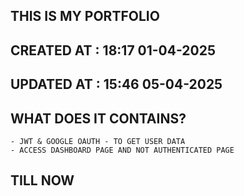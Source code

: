 ## THIS IS MY PORTFOLIO 
## CREATED AT : 18:17   01-04-2025
## UPDATED AT : 15:46   05-04-2025

## WHAT DOES IT CONTAINS?
    - JWT & GOOGLE OAUTH - TO GET USER DATA
    - ACCESS DASHBOARD PAGE AND NOT AUTHENTICATED PAGE 
##      TILL NOW    ##
